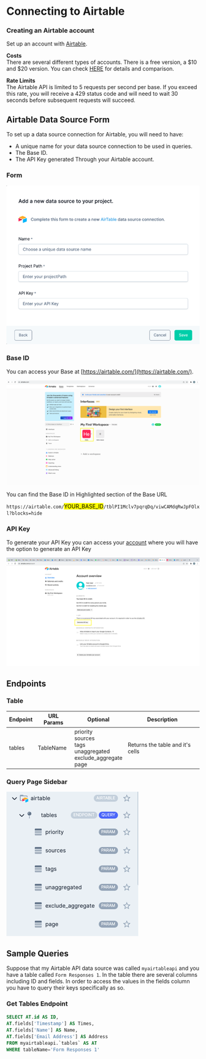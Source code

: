 # Connecting to Airtable

### Creating an Airtable account 
Set up an account with [Airtable](airtable.com). 

__Costs__  
There are several different types of accounts. There is a free version, a $10 and $20 version. You can check [HERE](https://airtable.com/wspBcisr7QHMSSfml/workspace/plans?ref=bp.skp2021hpub) for details and comparison.


__Rate Limits__  
The Airtable API is limited to 5 requests per second per base. If you exceed this rate, you will receive a 429 status code and will need to wait 30 seconds before subsequent requests will succeed.

## Airtable Data Source Form
To set up a data source connection for Airtable, you will need to have:

- A unique name for your data source connection to be used in queries.
- The Base ID.
- The API Key generated Through your Airtable account.



### Form

![Airtable Form][image-1]


### Base ID
You can access your Base at [https://airtable.com/](https://airtable.com/).

![Finding your base][image-2] 

You can find the Base ID in Highlighted section of the Base URL


`https://airtable.com/`<mark>YOUR_BASE_ID</mark>`/tblPI1Mclv7pqrqDq/viwCAMdqRwJpFOlxl?blocks=hide`

### API Key

To generate your API Key you can access your [account](https://airtable.com/account) where you will have the option to generate an API Key


![Generate API Key][image-4]


## Endpoints


### Table

| Endpoint | URL Params | Optional | Description |
| -------- | ---------- | -------- | ----------  |
| tables   | TableName  | priority<br>sources<br>tags<br>unaggregated<br>exclude_aggregate<br>page|Returns the table and it's cells 
                 



### Query Page Sidebar

![Airtable Endpoints][image-3]

## Sample Queries

Suppose that my Airtable API data source was called `myairtableapi` and you have a table called `Form Responses 1`. In the table there are several columns including ID and fields. In order to access the values in the fields column you have to query their keys specifically as so.

### Get Tables Endpoint

```sql
SELECT AT.id AS ID,
AT.fields['Timestamp'] AS Times,
AT.fields['Name'] AS Name,
AT.fields['Email Address'] AS Address
FROM myairtableapi.`tables` AS AT 
WHERE tableName='Form Responses 1'
```


[image-1]: ../../img/api/airtable/airtable-form.png
[image-2]: ../../img/api/airtable/airtable-base.png
[image-3]: ../../img/api/airtable/airtable-endpoint.png
[image-4]: ../../img/api/airtable/airtable-generate-api.png